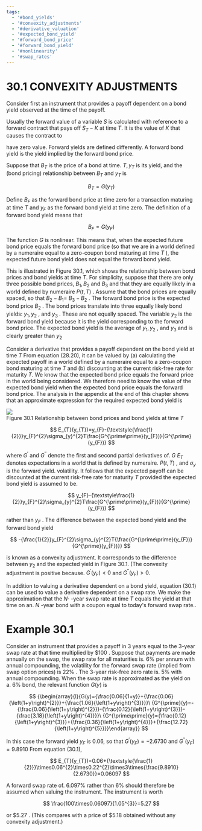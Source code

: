 ```yaml
---
tags:
  - '#bond_yields'
  - '#convexity_adjustments'
  - '#derivative_valuation'
  - '#expected_bond_yield'
  - '#forward_bond_price'
  - '#forward_bond_yield'
  - '#nonlinearity'
  - '#swap_rates'
---
```

# 30.1 CONVEXITY ADJUSTMENTS  

Consider first an instrument that provides a payoff dependent on a bond yield observed at the time of the payoff.  

Usually the forward value of a variable $S$ is calculated with reference to a forward contract that pays off $S_{T}-K$ at time $T.$ It is the value of $K$ that causes the contract to  

have zero value. Forward yields are defined differently. A forward bond yield is the yield implied by the forward bond price.  

Suppose that $B_{T}$ is the price of a bond at time. $T,y_{T}$ is its yield, and the (bond pricing) relationship between $B_{T}$ and $y_{T}$ is  

$$
B_{T}=G(y_{T})
$$  

Define $B_{F}$ as the forward bond price at time zero for a transaction maturing at time $T$ and $y_{F}$ as the forward bond yield at time zero. The definition of a forward bond yield means that  

$$
B_{F}=G(y_{F})
$$  

The function $G$ is nonlinear. This means that, when the expected future bond price equals the forward bond price (so that we are in a world defined by a numeraire equal to a zero-coupon bond maturing at time $T$ ), the expected future bond yield does not equal the forward bond yield.  

This is illustrated in Figure 30.1, which shows the relationship between bond prices and bond yields at time $T.$ For simplicity, suppose that there are only three possible bond prices, $B_{1},B_{2}$ and $B_{3}$ and that they are equally likely in a world defined by numeraire $\textstyle P(t,T)$ . Assume that the bond prices are equally spaced, so that $B_{2}-B_{1}=$ $B_{3}-B_{2}$ . The forward bond price is the expected bond price $B_{2}$ . The bond prices translate into three equally likely bond yields: $y_{1},y_{2}$ , and $y_{3}$ . These are not equally spaced. The variable $y_{2}$ is the forward bond yield because it is the yield corresponding to the forward bond price. The expected bond yield is the average of $y_{1},y_{2}$ , and $y_{3}$ and is clearly greater than $y_{2}$  

Consider a derivative that provides a payoff dependent on the bond yield at time $T$ From equation (28.20), it can be valued by (a) calculating the expected payoff in a world defined by a numeraire equal to a zero-coupon bond maturing at time $T$ and (b) discounting at the current risk-free rate for maturity $T.$ We know that the expected bond price equals the forward price in the world being considered. We therefore need to know the value of the expected bond yield when the expected bond price equals the forward bond price. The analysis in the appendix at the end of this chapter shows that an approximate expression for the required expected bond yield is  

![](8f122cdeae0db04e27827e292adab733ac3c9eda09f3549871e7f9569b314bd7.jpg)  
Figure 30.1 Relationship between bond prices and bond yields at time $T$  

$$
E_{T}(y_{T})=y_{F}-{\textstyle{\frac{1}{2}}}y_{F}^{2}\sigma_{y}^{2}T\frac{G^{\prime\prime}(y_{F})}{G^{\prime}(y_{F})}
$$  

where $G^{\prime}$ and $G^{\prime\prime}$ denote the first and second partial derivatives of. $G$ $E_{T}$ denotes expectations in a world that is defined by numeraire. $\textstyle P(t,T)$ , and $\sigma_{y}$ is the forward yield. volatility. It follows that the expected payoff can be discounted at the current risk-free rate for maturity $T$ provided the expected bond yield is assumed to be.  

$$
y_{F}-{\textstyle\frac{1}{2}}y_{F}^{2}\sigma_{y}^{2}T\frac{G^{\prime\prime}(y_{F})}{G^{\prime}(y_{F})}
$$  

rather than $y_{F}$ . The difference between the expected bond yield and the forward bond yield  

$$
-{\frac{1}{2}}y_{F}^{2}\sigma_{y}^{2}T{\frac{G^{\prime\prime}(y_{F})}{G^{\prime}(y_{F})}}
$$  

is known as a convexity adjustment. It corresponds to the difference between $y_{2}$ and the expected yield in Figure 30.1. (The convexity adjustment is positive because. $G^{\prime}(y_{F})<0$ and $G^{\prime\prime}(y_{F})>0.$  

In addition to valuing a derivative dependent on a bond yield, equation (30.1) can be used to value a derivative dependent on a swap rate. We make the approximation that the $N\cdot$ -year swap rate at time $T$ equals the yield at that time on an. $N$ -year bond with a coupon equal to today's forward swap rate..  

# Example 30.1  

Consider an instrument that provides a payoff in 3 years equal to the 3-year swap rate at that time multiplied by $\$100$ . Suppose that payments are made annually on the swap, the swap rate for all maturities is. $6\%$ per annum with annual compounding, the volatility for the forward swap rate (implied from swap option prices) is $22\%$ . The 3-year risk-free zero rate is. $5\%$ with annual compounding. When the swap rate is approximated as the yield on a. $6\%$ bond, the relevant function $G(y)$ is  

$$
{\begin{array}{l}{G(y)={\frac{0.06}{1+y}}+{\frac{0.06}{\left(1+y\right)^{2}}}+{\frac{1.06}{\left(1+y\right)^{3}}}}\ {G^{\prime}(y)=-{\frac{0.06}{\left(1+y\right)^{2}}}-{\frac{0.12}{\left(1+y\right)^{3}}}-{\frac{3.18}{\left(1+y\right)^{4}}}}\ {G^{\prime\prime}(y)={\frac{0.12}{\left(1+y\right)^{3}}}+{\frac{0.36}{\left(1+y\right)^{4}}}+{\frac{12.72}{\left(1+y\right)^{5}}}}\end{array}}
$$  

In this case the forward yield $y_{F}$ is 0.06, so that $G^{\prime}(y_{F})=-2.6730$ and $G^{\prime\prime}(y_{F})=9.8910$ From equation (30.1),  

$$
E_{T}(y_{T})=0.06+{\textstyle{\frac{1}{2}}}\times0.06^{2}\times0.22^{2}\times3\times{\frac{9.8910}{2.6730}}=0.06097
$$  

A forward swap rate of. $6.097\%$ rather than $6\%$ should therefore be assumed when valuing the instrument. The instrument is worth  

$$
\frac{100\times0.06097}{1.05^{3}}=5.27
$$  

or $\$5.27$ . (This compares with a price of $\$5.18$ obtained without any convexity adjustment.)  
